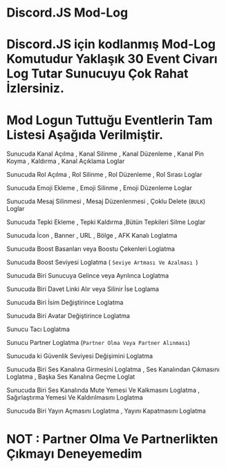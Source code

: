 # Discord.JS Mod-Log

# Discord.JS için kodlanmış Mod-Log Komutudur Yaklaşık 30 Event Civarı Log Tutar Sunucuyu Çok Rahat İzlersiniz.

# Mod Logun Tuttuğu Eventlerin Tam Listesi Aşağıda Verilmiştir.

Sunucuda Kanal Açılma , Kanal Silinme , Kanal Düzenleme , Kanal Pin Koyma , Kaldırma , Kanal Açıklama Loglar

Sunucuda Rol Açılma , Rol Silinme , Rol Düzenleme , Rol Sırası Loglar

Sunucuda Emoji Ekleme , Emoji Silinme , Emoji Düzenleme Loglar

Sunucuda Mesaj Silinmesi , Mesaj Düzenlenmesi , Çoklu Delete (`BULK`)  Loglar

Sunucuda Tepki Ekleme , Tepki Kaldırma ,Bütün Tepkileri Silme Loglar

Sunucuda İcon , Banner , URL , Bölge , AFK Kanalı  Loglatma

Sunucuda Boost Basanları veya Boostu Çekenleri Loglatma 

Sunucuda Boost Seviyesi Loglatma ( `Seviye Artması Ve Azalması `)

Sunucuda Biri Sunucuya Gelince veya Ayrılınca Loglatma

Sunucuda Biri Davet Linki Alır veya Silinir İse Loglama

Sunucuda Biri İsim Değiştirince Loglatma

Sunucuda Biri Avatar Değiştirince Loglatma

Sunucu Tacı Loglatma 

Sunucu Partner Loglatma (`Partner Olma Veya Partner Alınması`)

Sunucuda ki Güvenlik Seviyesi Değişimini Loglatma

Sunucuda Biri Ses Kanalına Girmesini Loglatma , Ses Kanalından Çıkmasını Loglatma , Başka Ses Kanalına Geçme Loglat

Sunucuda Biri Ses Kanalında Mute Yemesi Ve Kalkmasını Loglatma , Sağırlaştırma Yemesi Ve Kaldırılmasını Loglatma 

Sunucuda Biri Yayın Açmasını Loglatma , Yayını Kapatmasını Loglatma

# NOT : Partner Olma Ve Partnerlikten Çıkmayı Deneyemedim
